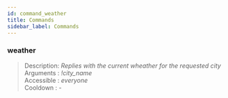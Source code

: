 ```yaml
---
id: command_weather
title: Commands
sidebar_label: Commands
---
```


### weather

> Description: _Replies with the current wheather for the requested city_
> Arguments  : _!city\_name_<br>
> Accessible : _everyone_<br>
> Cooldown   : _-_<br>